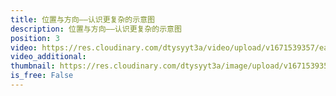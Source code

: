 ```yaml
---
title: 位置与方向——认识更复杂的示意图
description: 位置与方向——认识更复杂的示意图
position: 3
video: https://res.cloudinary.com/dtysyyt3a/video/upload/v1671539357/easymath/3年级下/01单元位置与方向/yexurlabjffyvsrx3tkq.mp4
video_additional: 
thumbnail: https://res.cloudinary.com/dtysyyt3a/image/upload/v1671539359/easymath/3年级下/01单元位置与方向/amnikyzitbmqx69c3qsh.png
is_free: False
---
```


